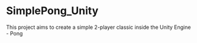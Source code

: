 # SimplePong_Unity
This project aims to create a simple 2-player classic inside the Unity Engine - Pong
